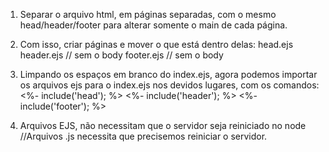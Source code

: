 


1. Separar o arquivo html, em páginas separadas, com o mesmo head/header/footer para alterar somente o main de cada página.

2. Com isso, criar páginas e mover o que está dentro delas:
    head.ejs
    header.ejs // sem o body
    footer.ejs // sem o body

3. Limpando os espaços em branco do index.ejs, agora podemos importar os arquivos ejs para o index.ejs nos devidos lugares, com os comandos: 
    <%- include('head'); %>
    <%- include('header'); %>
    <%- include('footer'); %>

4. Arquivos EJS, não necessitam que o servidor seja reiniciado no node //Arquivos .js necessita que precisemos reiniciar o servidor.